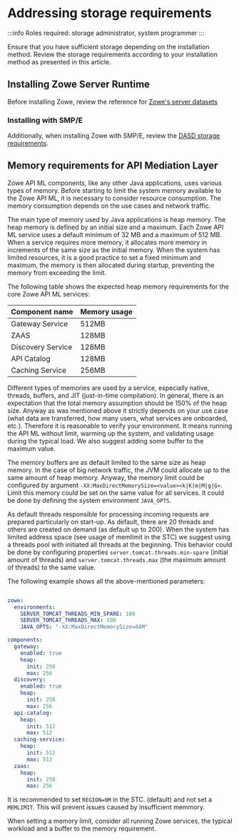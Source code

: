 # Addressing storage requirements 

:::info Roles required: storage administrator, system programmer
:::

Ensure that you have sufficient storage depending on the installation method. Review the storage requirements according 
to your installation method as presented in this article. 

## Installing Zowe Server Runtime

Before installing Zowe, review the reference for [Zowe's server datasets](../appendix/server-datasets.md)

### Installing with SMP/E

Additionally, when installing Zowe with SMP/E, review the [DASD storage requirements](../user-guide/install-zowe-smpe-overview.md#dasd-storage-requirements).

## Memory requirements for API Mediation Layer

Zowe API ML components, like any other Java applications, uses various types of memory. Before starting to limit the system memory available to the Zowe API ML, it is necessary to consider resource consumption. 
The memory consumption depends on the use cases and network traffic.

The main type of memory used by Java applications is heap memory. The heap memory is defined by an initial size and a maximum. 
Each Zowe API ML service uses a default minimum of 32 MB and a maximum of 512 MB. When a service requires more memory, it allocates more memory in increments of the same size as the initial memory. When the system has limited resources, it is a good practice to set a fixed minimum and maximum, the memory is then allocated during startup, preventing the memory from exceeding the limit.

The following table shows the expected heap memory requirements for the core Zowe API ML services:

Component name | Memory usage
---|---
Gateway Service | 512MB
ZAAS | 128MB
Discovery Service | 128MB
API Catalog | 128MB
Caching Service | 256MB

Different types of memories are used by a service, especially native, threads, buffers, and JIT (just-in-time 
compilation). In general, there is an expectation that the total memory assumption should be 150% of the heap size. 
Anyway as was mentioned above it strictly depends on your use case (what data are transferred, how many users, what 
services are onboarded, etc.). Therefore it is reasonable to verify your environment. It means running the API ML 
without limit, warming up the system, and validating usage during the typical load. We also suggest adding some buffer 
to the maximum value.

The memory buffers are as default limited to the same size as heap memory. In the case of big network traffic, the JVM 
could allocate up to the same amount of heap memory. Anyway, the memory limit could be configured by argument 
`-XX:MaxDirectMemorySize=<value><k|K|m|M|g|G>`. Limit this memory could be set on the same value for all services. It 
could be done by defining the system environment `JAVA_OPTS`.

As default threads responsible for processing incoming requests are prepared particularly on start-up. As default, there
are 20 threads and others are created on demand (as default up to 200). When the system has limited address space (see 
usage of memlimit in the STC) we suggest using a threads pool with initiated all threads at the beginning. This behavior 
could be done by configuring properties `server.tomcat.threads.min-spare` (initial amount of threads) and 
`server.tomcat.threads.max` (the maximum amount of threads) to the same value.

The following example shows all the above-mentioned parameters:

```yaml

zowe:
  environments:
    SERVER_TOMCAT_THREADS_MIN_SPARE: 100
    SERVER_TOMCAT_THREADS_MAX: 100
    JAVA_OPTS: "-XX:MaxDirectMemorySize=64M"

components:
  gateway:
    enabled: true
    heap:
      init: 256
      max: 256
  discovery:
    enabled: true
    heap:
      init: 256
      max: 256
  api-catalog:
    heap:
      init: 512
      max: 512
  caching-service:
    heap:
      init: 512
      max: 512
  zaas:
    heap:
      init: 256
      max: 256
```

It is recommended to set `REGION=0M` in the STC. (default) and not set a `MEMLIMIT`. This will prevent issues caused by insufficient memmory. 

When setting a memory limit, consider all running Zowe services, the typical workload and a buffer to the memory requirement.
